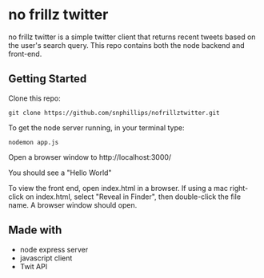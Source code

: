 # no frillz twitter

no frillz twitter is a simple twitter client that returns recent tweets based on the user's search query. This repo contains both the node backend and front-end.

## Getting Started

Clone this repo:

`git clone https://github.com/snphillips/nofrillztwitter.git`

To get the node server running, in your terminal type:

`nodemon app.js`

Open a browser window to http://localhost:3000/

You should see a "Hello World"

To view the front end, open index.html in a browser. If using a mac right-click on index.html, select "Reveal in Finder", then double-click the file name. A browser window should open. 


## Made with
- node express server
- javascript client
- Twit API
